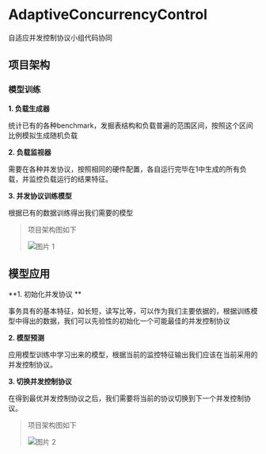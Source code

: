 # AdaptiveConcurrencyControl
自适应并发控制协议小组代码协同

##  项目架构

### 模型训练

**1. 负载生成器**

统计已有的各种benchmark，发掘表结构和负载普遍的范围区间，按照这个区间比例模拟生成随机负载

**2. 负载监视器**

需要在各种并发协议，按照相同的硬件配置，各自运行完毕在1中生成的所有负载，并监控负载运行的结果特征。 

**3. 并发协议训练模型**

根据已有的数据训练得出我们需要的模型

> 项目架构图如下
>
> ![图片 1](https://ws4.sinaimg.cn/large/006tNc79gy1fsou6bjg4rj30mz0yl0wd.jpg)

## 模型应用

**1.  初始化并发协议 **

事务具有的基本特征，如长短，读写比等，可以作为我们主要依据的，根据训练模型中得出的数据，我们可以先验性的初始化一个可能最佳的并发控制协议 

**2. 模型预测**

应用模型训练中学习出来的模型，根据当前的监控特征输出我们应该在当前采用的并发控制协议。 

**3. 切换并发控制协议**

在得到最优并发控制协议之后，我们需要将当前的协议切换到下一个并发控制协议。 

> 项目架构图如下
>
> ![图片 2](https://ws1.sinaimg.cn/large/006tNc79gy1fsou786q1gj30ky0rnju0.jpg)

